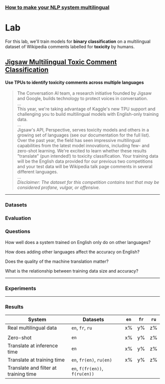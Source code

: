 ### [How to make your NLP system multilingual](/)
# Lab

For this lab, we'll train models for **binary classification** on a multilingual dataset of Wikipedia comments labelled for **toxicity** by humans.

## [Jigsaw Multilingual Toxic Comment Classification](https://www.kaggle.com/c/jigsaw-multilingual-toxic-comment-classification/data?select=test.csv)
#### Use TPUs to identify toxicity comments across multiple languages

> The Conversation AI team, a research initiative founded by Jigsaw and Google, builds technology to protect voices in conversation.  
> ...  
> This year, we're taking advantage of Kaggle's new TPU support and challenging you to build multilingual models with English-only training data.  
> ...  
> Jigsaw's API, Perspective, serves toxicity models and others in a growing set of languages (see our documentation for the full list). Over the past year, the field has seen impressive multilingual capabilities from the latest model innovations, including few- and zero-shot learning. We're excited to learn whether these results "translate" (pun intended!) to toxicity classification. Your training data will be the English data provided for our previous two competitions and your test data will be Wikipedia talk page comments in several different languages.  
> ...  
> *Disclaimer: The dataset for this competition contains text that may be considered profane, vulgar, or offensive.*  


---

### Datasets


### Evaluation


### Questions

How well does a system trained on English only do on other languages?

How does adding other languages affect the accuracy on English?

Does the quality of the machine translation matter?

What is the relationship between training data size and accuracy?

---

### Experiments

<Colab notebook>

---

### Results

| System                                | Datasets                 | | `en` | `fr`  | `ru` |
|---------------------------------------|--------------------------|-|:-------:|:-------:|:-------:|
| Real multilingual data                | `en`, `fr`, `ru`               | |    x%   |    y%   |    z%   |
|                                       |                          | |         |         |         |
| Zero-shot                             | `en`                       | |    x%   |    y%   |    z%   |
| Translate at inference time           | `en`                       | |    x%   |    y%   |    z%   |
| Translate at training time            | `en`, `fr(en)`, `ru(en)`       | |    x%   |    y%   |    z%   |
| Translate and filter at training time | `en`, `f(fr(en))`, `f(ru(en))` | |         |         |         |


